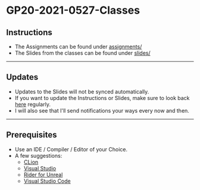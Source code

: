 # GP20-2021-0527-Classes
## Instructions
- The Assignments can be found under [assignments/](assignments/)
- The Slides from the classes can be found under [slides/](slides/)
---
## Updates
- Updates to the Slides will not be synced automatically.
- If you want to update the Instructions or Slides, make sure to look back [here](https://github.com/marczaku/GP20-2021-0629-Classes) regularly.
- I will also see that I'll send notifications your ways every now and then.
---
## Prerequisites
- Use an IDE / Compiler / Editor of your Choice.
- A few suggestions:
    - [CLion](https://www.jetbrains.com/clion/)
    - [Visual Studio](https://visualstudio.microsoft.com/downloads/)
    - [Rider for Unreal](https://www.jetbrains.com/lp/rider-unreal/)
    - [Visual Studio Code](https://code.visualstudio.com)
